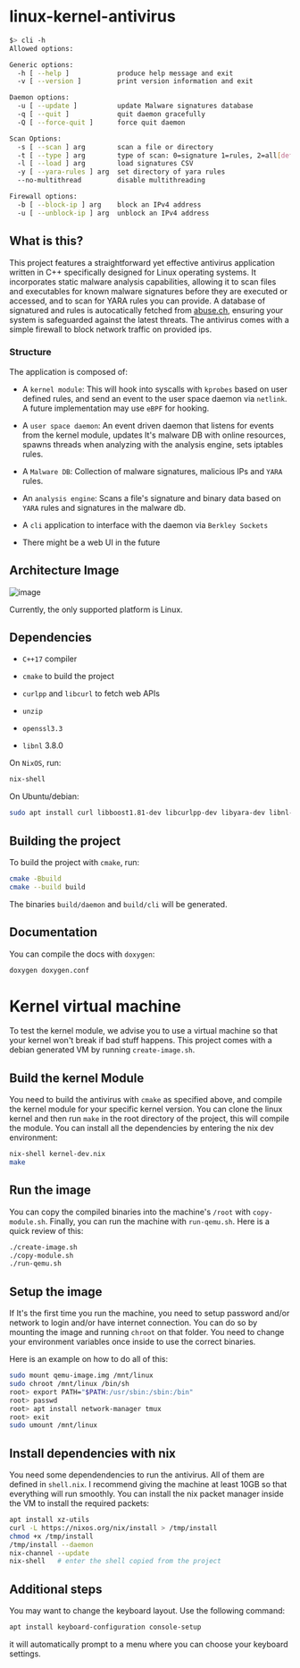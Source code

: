 # linux-kernel-antivirus

```bash
$> cli -h
Allowed options:

Generic options:
  -h [ --help ]            produce help message and exit
  -v [ --version ]         print version information and exit

Daemon options:
  -u [ --update ]          update Malware signatures database
  -q [ --quit ]            quit daemon gracefully
  -Q [ --force-quit ]      force quit daemon

Scan Options:
  -s [ --scan ] arg        scan a file or directory
  -t [ --type ] arg        type of scan: 0=signature 1=rules, 2=all[default]
  -l [ --load ] arg        load signatures CSV
  -y [ --yara-rules ] arg  set directory of yara rules
  --no-multithread         disable multithreading

Firewall options:
  -b [ --block-ip ] arg    block an IPv4 address
  -u [ --unblock-ip ] arg  unblock an IPv4 address
```

## What is this?

This project features a straightforward yet effective antivirus application written in C++ specifically designed for Linux operating systems. It incorporates static malware analysis capabilities, allowing it to scan files and executables for known malware signatures before they are executed or accessed, and to scan for YARA rules you can provide. A database of signatured and rules is autocatically fetched from [abuse.ch](https://abuse.ch/), ensuring your system is safeguarded against the latest threats. The antivirus comes with a simple firewall to block network traffic on provided ips.

### Structure

The application is composed of:

- A `kernel module`: This will hook into syscalls with `kprobes` based on user defined rules, and send an event to the user space daemon via `netlink`. A future implementation
may use `eBPF` for hooking.

- A `user space daemon`: An event driven daemon that listens for events from the kernel module, updates It's malware DB with online resources, spawns threads when analyzing with the analysis engine, sets iptables rules.

- A `Malware DB`: Collection of malware signatures, malicious IPs and `YARA` rules.

- An `analysis engine`: Scans a file's signature and binary data based on `YARA` rules and
signatures in the malware db.

- A `cli` application to interface with the daemon via `Berkley Sockets`

- There might be a web UI in the future


## Architecture Image

![image](https://github.com/user-attachments/assets/2982a357-3c3f-4e1b-9255-7c6e3db5e92d)


Currently, the only supported platform is Linux.

## Dependencies

- `C++17` compiler

- `cmake` to build the project

- `curlpp` and `libcurl` to fetch web APIs

- `unzip`

- `openssl3.3`

- `libnl` 3.8.0

On `NixOS`, run:
```bash
nix-shell
```

On Ubuntu/debian:
```bash
sudo apt install curl libboost1.81-dev libcurlpp-dev libyara-dev libnl-3-dev
```

## Building the project

To build the project with `cmake`, run:

```bash
cmake -Bbuild
cmake --build build
```

The binaries `build/daemon` and `build/cli` will be generated.

## Documentation

You can compile the docs with `doxygen`:
```bash
doxygen doxygen.conf
```

# Kernel virtual machine

To test the kernel module, we advise you to use a virtual machine
so that your kernel won't break if bad stuff happens. This project
comes with a debian generated VM by running `create-image.sh`.

## Build the kernel Module

You need to build the antivirus with `cmake` as specified above, and
compile the kernel module for your specific kernel version. You
can clone the linux kernel and then run `make` in the root directory
of the project, this will compile the module. You can install all the
dependencies by entering the nix dev environment:
```bash
nix-shell kernel-dev.nix
make
```
## Run the image

You can copy the compiled binaries into the machine's `/root` with
`copy-module.sh`. Finally, you can run the machine with `run-qemu.sh`.
Here is a quick review of this:

```bash
./create-image.sh
./copy-module.sh
./run-qemu.sh
```

## Setup the image

If It's the first time you run the machine, you need to setup password
and/or network to login and/or have internet connection. You can do so
by mounting the image and running `chroot` on that folder. You need to
change your environment variables once inside to use the correct binaries.

Here is an example on how to do all of this:

```bash
sudo mount qemu-image.img /mnt/linux
sudo chroot /mnt/linux /bin/sh
root> export PATH="$PATH:/usr/sbin:/sbin:/bin"
root> passwd
root> apt install network-manager tmux
root> exit
sudo umount /mnt/linux
```

## Install dependencies with nix

You need some dependendencies to run the antivirus. All of them are defined
in `shell.nix`. I recommend giving the machine at least 10GB so that everything
will run smoothly. You can install the nix packet manager inside the VM
to install the required packets:

```bash
apt install xz-utils
curl -L https://nixos.org/nix/install > /tmp/install
chmod +x /tmp/install
/tmp/install --daemon
nix-channel --update
nix-shell   # enter the shell copied from the project
```

## Additional steps

You may want to change the keyboard layout. Use the following command:
```bash
apt install keyboard-configuration console-setup
```
it will automatically prompt to a menu where you can choose your keyboard settings.
